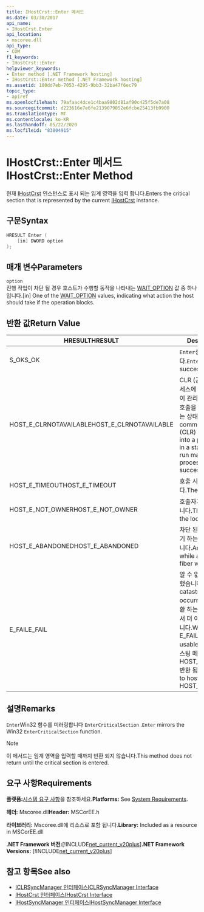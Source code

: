 ```yaml
---
title: IHostCrst::Enter 메서드
ms.date: 03/30/2017
api_name:
- IHostCrst.Enter
api_location:
- mscoree.dll
api_type:
- COM
f1_keywords:
- IHostCrst::Enter
helpviewer_keywords:
- Enter method [.NET Framework hosting]
- IHostCrst::Enter method [.NET Framework hosting]
ms.assetid: 100dd7eb-7053-4295-9bb3-32ba47f6ec79
topic_type:
- apiref
ms.openlocfilehash: 79afaac4dce1c4baa9802d81af90c425f5de7a08
ms.sourcegitcommit: d223616e7e6fe2139079052e6fcbe25413fb9900
ms.translationtype: MT
ms.contentlocale: ko-KR
ms.lasthandoff: 05/22/2020
ms.locfileid: "83804915"
---
```

# <a name="ihostcrstenter-method"></a><span data-ttu-id="1b3ca-102">IHostCrst::Enter 메서드</span><span class="sxs-lookup"><span data-stu-id="1b3ca-102">IHostCrst::Enter Method</span></span>
<span data-ttu-id="1b3ca-103">현재 [IHostCrst](ihostcrst-interface.md) 인스턴스로 표시 되는 임계 영역을 입력 합니다.</span><span class="sxs-lookup"><span data-stu-id="1b3ca-103">Enters the critical section that is represented by the current [IHostCrst](ihostcrst-interface.md) instance.</span></span>  
  
## <a name="syntax"></a><span data-ttu-id="1b3ca-104">구문</span><span class="sxs-lookup"><span data-stu-id="1b3ca-104">Syntax</span></span>  
  
```cpp  
HRESULT Enter (  
    [in] DWORD option  
);  
```  
  
## <a name="parameters"></a><span data-ttu-id="1b3ca-105">매개 변수</span><span class="sxs-lookup"><span data-stu-id="1b3ca-105">Parameters</span></span>  
 `option`  
 <span data-ttu-id="1b3ca-106">진행 작업이 차단 될 경우 호스트가 수행할 동작을 나타내는 [WAIT_OPTION](wait-option-enumeration.md) 값 중 하나입니다.</span><span class="sxs-lookup"><span data-stu-id="1b3ca-106">[in] One of the [WAIT_OPTION](wait-option-enumeration.md) values, indicating what action the host should take if the operation blocks.</span></span>  
  
## <a name="return-value"></a><span data-ttu-id="1b3ca-107">반환 값</span><span class="sxs-lookup"><span data-stu-id="1b3ca-107">Return Value</span></span>  
  
|<span data-ttu-id="1b3ca-108">HRESULT</span><span class="sxs-lookup"><span data-stu-id="1b3ca-108">HRESULT</span></span>|<span data-ttu-id="1b3ca-109">Description</span><span class="sxs-lookup"><span data-stu-id="1b3ca-109">Description</span></span>|  
|-------------|-----------------|  
|<span data-ttu-id="1b3ca-110">S_OK</span><span class="sxs-lookup"><span data-stu-id="1b3ca-110">S_OK</span></span>|<span data-ttu-id="1b3ca-111">`Enter`성공적으로 반환 되었습니다.</span><span class="sxs-lookup"><span data-stu-id="1b3ca-111">`Enter` returned successfully.</span></span>|  
|<span data-ttu-id="1b3ca-112">HOST_E_CLRNOTAVAILABLE</span><span class="sxs-lookup"><span data-stu-id="1b3ca-112">HOST_E_CLRNOTAVAILABLE</span></span>|<span data-ttu-id="1b3ca-113">CLR (공용 언어 런타임)이 프로세스에 로드 되지 않았거나 CLR이 관리 코드를 실행할 수 없거나 호출을 성공적으로 처리할 수 없는 상태에 있습니다.</span><span class="sxs-lookup"><span data-stu-id="1b3ca-113">The common language runtime (CLR) has not been loaded into a process, or the CLR is in a state in which it cannot run managed code or process the call successfully.</span></span>|  
|<span data-ttu-id="1b3ca-114">HOST_E_TIMEOUT</span><span class="sxs-lookup"><span data-stu-id="1b3ca-114">HOST_E_TIMEOUT</span></span>|<span data-ttu-id="1b3ca-115">호출 시간이 초과 되었습니다.</span><span class="sxs-lookup"><span data-stu-id="1b3ca-115">The call timed out.</span></span>|  
|<span data-ttu-id="1b3ca-116">HOST_E_NOT_OWNER</span><span class="sxs-lookup"><span data-stu-id="1b3ca-116">HOST_E_NOT_OWNER</span></span>|<span data-ttu-id="1b3ca-117">호출자가 잠금을 소유 하지 않습니다.</span><span class="sxs-lookup"><span data-stu-id="1b3ca-117">The caller does not own the lock.</span></span>|  
|<span data-ttu-id="1b3ca-118">HOST_E_ABANDONED</span><span class="sxs-lookup"><span data-stu-id="1b3ca-118">HOST_E_ABANDONED</span></span>|<span data-ttu-id="1b3ca-119">차단 된 스레드나 파이버에서 대기 하는 동안 이벤트를 취소 했습니다.</span><span class="sxs-lookup"><span data-stu-id="1b3ca-119">An event was canceled while a blocked thread or fiber was waiting on it.</span></span>|  
|<span data-ttu-id="1b3ca-120">E_FAIL</span><span class="sxs-lookup"><span data-stu-id="1b3ca-120">E_FAIL</span></span>|<span data-ttu-id="1b3ca-121">알 수 없는 치명적인 오류가 발생 했습니다.</span><span class="sxs-lookup"><span data-stu-id="1b3ca-121">An unknown catastrophic failure occurred.</span></span> <span data-ttu-id="1b3ca-122">메서드가 E_FAIL 반환 하는 경우 해당 프로세스 내에서 더 이상 CLR을 사용할 수 없습니다.</span><span class="sxs-lookup"><span data-stu-id="1b3ca-122">When a method returns E_FAIL, the CLR is no longer usable within the process.</span></span> <span data-ttu-id="1b3ca-123">호스팅 메서드를 이후에 호출 하면 HOST_E_CLRNOTAVAILABLE 반환 됩니다.</span><span class="sxs-lookup"><span data-stu-id="1b3ca-123">Subsequent calls to hosting methods return HOST_E_CLRNOTAVAILABLE.</span></span>|  
  
## <a name="remarks"></a><span data-ttu-id="1b3ca-124">설명</span><span class="sxs-lookup"><span data-stu-id="1b3ca-124">Remarks</span></span>  
 <span data-ttu-id="1b3ca-125">`Enter`Win32 함수를 미러링합니다 `EnterCriticalSection` .</span><span class="sxs-lookup"><span data-stu-id="1b3ca-125">`Enter` mirrors the Win32 `EnterCriticalSection` function.</span></span>  
  
> [!NOTE]
> <span data-ttu-id="1b3ca-126">이 메서드는 임계 영역을 입력할 때까지 반환 되지 않습니다.</span><span class="sxs-lookup"><span data-stu-id="1b3ca-126">This method does not return until the critical section is entered.</span></span>  
  
## <a name="requirements"></a><span data-ttu-id="1b3ca-127">요구 사항</span><span class="sxs-lookup"><span data-stu-id="1b3ca-127">Requirements</span></span>  
 <span data-ttu-id="1b3ca-128">**플랫폼:**[시스템 요구 사항](../../get-started/system-requirements.md)을 참조하세요.</span><span class="sxs-lookup"><span data-stu-id="1b3ca-128">**Platforms:** See [System Requirements](../../get-started/system-requirements.md).</span></span>  
  
 <span data-ttu-id="1b3ca-129">**헤더:** Mscoree.dll</span><span class="sxs-lookup"><span data-stu-id="1b3ca-129">**Header:** MSCorEE.h</span></span>  
  
 <span data-ttu-id="1b3ca-130">**라이브러리:** Mscoree.dll에 리소스로 포함 됩니다.</span><span class="sxs-lookup"><span data-stu-id="1b3ca-130">**Library:** Included as a resource in MSCorEE.dll</span></span>  
  
 <span data-ttu-id="1b3ca-131">**.NET Framework 버전:**[!INCLUDE[net_current_v20plus](../../../../includes/net-current-v20plus-md.md)]</span><span class="sxs-lookup"><span data-stu-id="1b3ca-131">**.NET Framework Versions:** [!INCLUDE[net_current_v20plus](../../../../includes/net-current-v20plus-md.md)]</span></span>  
  
## <a name="see-also"></a><span data-ttu-id="1b3ca-132">참고 항목</span><span class="sxs-lookup"><span data-stu-id="1b3ca-132">See also</span></span>

- [<span data-ttu-id="1b3ca-133">ICLRSyncManager 인터페이스</span><span class="sxs-lookup"><span data-stu-id="1b3ca-133">ICLRSyncManager Interface</span></span>](iclrsyncmanager-interface.md)
- [<span data-ttu-id="1b3ca-134">IHostCrst 인터페이스</span><span class="sxs-lookup"><span data-stu-id="1b3ca-134">IHostCrst Interface</span></span>](ihostcrst-interface.md)
- [<span data-ttu-id="1b3ca-135">IHostSyncManager 인터페이스</span><span class="sxs-lookup"><span data-stu-id="1b3ca-135">IHostSyncManager Interface</span></span>](ihostsyncmanager-interface.md)
